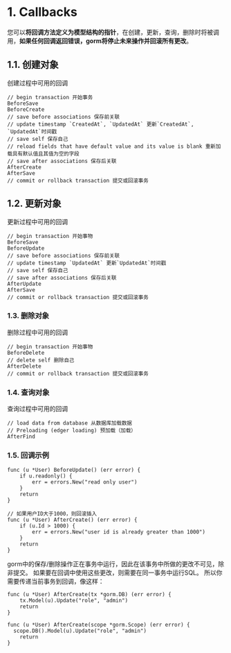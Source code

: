 # 1. Callbacks
您可以**将回调方法定义为模型结构的指针**，在创建，更新，查询，删除时将被调用，**如果任何回调返回错误，gorm将停止未来操作并回滚所有更改**。

## 1.1. 创建对象
创建过程中可用的回调
```
// begin transaction 开始事务
BeforeSave
BeforeCreate
// save before associations 保存前关联
// update timestamp `CreatedAt`, `UpdatedAt` 更新`CreatedAt`, `UpdatedAt`时间戳
// save self 保存自己
// reload fields that have default value and its value is blank 重新加载具有默认值且其值为空的字段
// save after associations 保存后关联
AfterCreate
AfterSave
// commit or rollback transaction 提交或回滚事务
```
## 1.2. 更新对象
更新过程中可用的回调
```
// begin transaction 开始事物
BeforeSave
BeforeUpdate
// save before associations 保存前关联
// update timestamp `UpdatedAt` 更新`UpdatedAt`时间戳
// save self 保存自己
// save after associations 保存后关联
AfterUpdate
AfterSave
// commit or rollback transaction 提交或回滚事务
```
### 1.3. 删除对象
删除过程中可用的回调
```
// begin transaction 开始事物
BeforeDelete
// delete self 删除自己
AfterDelete
// commit or rollback transaction 提交或回滚事务
```
### 1.4. 查询对象
查询过程中可用的回调
```
// load data from database 从数据库加载数据
// Preloading (edger loading) 预加载（加载）
AfterFind
```
### 1.5. 回调示例
```
func (u *User) BeforeUpdate() (err error) {
    if u.readonly() {
        err = errors.New("read only user")
    }
    return
}

// 如果用户ID大于1000，则回滚插入
func (u *User) AfterCreate() (err error) {
    if (u.Id > 1000) {
        err = errors.New("user id is already greater than 1000")
    }
    return
}
```
gorm中的保存/删除操作正在事务中运行，因此在该事务中所做的更改不可见，除非提交。 如果要在回调中使用这些更改，则需要在同一事务中运行SQL。 所以你需要传递当前事务到回调，像这样：
```
func (u *User) AfterCreate(tx *gorm.DB) (err error) {
    tx.Model(u).Update("role", "admin")
    return
}
```
```
func (u *User) AfterCreate(scope *gorm.Scope) (err error) {
  scope.DB().Model(u).Update("role", "admin")
    return
}
```
